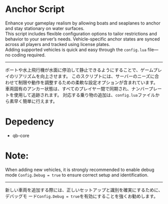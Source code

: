 # Anchor Script

Enhance your gameplay realism by allowing boats and seaplanes to anchor and stay stationary on water surfaces.  
This script includes flexible configuration options to tailor restrictions and behavior to your server’s needs. Vehicle-specific anchor states are synced across all players and tracked using license plates.  
Adding supported vehicles is quick and easy through the `config.lua` file—no coding required.

 ---
ボートや水上飛行機が水面に停泊して静止できるようにすることで、ゲームプレイのリアリズムを向上させます。
このスクリプトには、サーバーのニーズに合わせて制限や動作を調整するための柔軟な設定オプションが含まれています。 車両固有のアンカー状態は、すべてのプレイヤー間で同期され、ナンバープレートを使用して追跡されます。
対応する乗り物の追加は、`config.lua`ファイルから素早く簡単に行えます。

# Depedency
- qb-core

#  Note:
When adding new vehicles, it is strongly recommended to enable debug mode `Config.Debug = true` to ensure correct setup and identification.

---
新しい車両を追加する際には、正しいセットアップと識別を確実にするために、デバッグモ ード`Config.Debug = true`を有効にすることを強くお勧めします。
